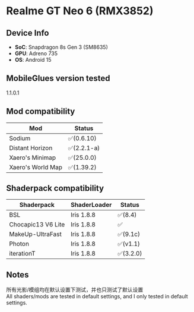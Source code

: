 # Realme GT Neo 6 (RMX3852)

## Device Info

- **SoC**: Snapdragon 8s Gen 3 (SM8635)
- **GPU**: Adreno 735
- **OS**: Android 15

## MobileGlues version tested

1.1.0.1

## Mod compatibility

| **Mod**           | **Status**  |
| ----------------- | ----------- |
| Sodium            | ✅(0.6.10)  |
| Distant Horizon   | ✅(2.2.1-a) |
| Xaero's Minimap   | ✅(25.0.0)  |
| Xaero's World Map | ✅(1.39.2)  |

## Shaderpack compatibility

| **Shaderpack**     | **ShaderLoader** | **Status** |
| ------------------ | ---------------- | ---------- |
| BSL                | Iris 1.8.8       | ✅(8.4)    |
| Chocapic13 V6 Lite | Iris 1.8.8       | ✅         |
| MakeUp-UltraFast   | Iris 1.8.8       | ✅(9.1c)   |
| Photon             | Iris 1.8.8       | ✅(v1.1)   |
| iterationT         | Iris 1.8.8       | ✅(3.2.0)  |

## Notes

所有光影/模组均在默认设置下测试，并也只测试了默认设置  
All shaders/mods are tested in default settings, and I only tested in default settings.
